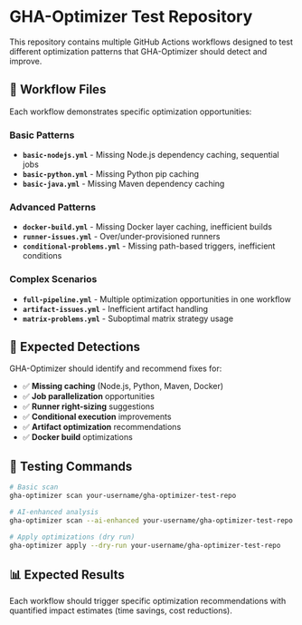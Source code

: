 # GHA-Optimizer Test Repository

This repository contains multiple GitHub Actions workflows designed to test different optimization patterns that GHA-Optimizer should detect and improve.

## 📁 **Workflow Files**

Each workflow demonstrates specific optimization opportunities:

### **Basic Patterns**
- **`basic-nodejs.yml`** - Missing Node.js dependency caching, sequential jobs
- **`basic-python.yml`** - Missing Python pip caching  
- **`basic-java.yml`** - Missing Maven dependency caching

### **Advanced Patterns**
- **`docker-build.yml`** - Missing Docker layer caching, inefficient builds
- **`runner-issues.yml`** - Over/under-provisioned runners
- **`conditional-problems.yml`** - Missing path-based triggers, inefficient conditions

### **Complex Scenarios**  
- **`full-pipeline.yml`** - Multiple optimization opportunities in one workflow
- **`artifact-issues.yml`** - Inefficient artifact handling
- **`matrix-problems.yml`** - Suboptimal matrix strategy usage

## 🎯 **Expected Detections**

GHA-Optimizer should identify and recommend fixes for:

- ✅ **Missing caching** (Node.js, Python, Maven, Docker)
- ✅ **Job parallelization** opportunities
- ✅ **Runner right-sizing** suggestions  
- ✅ **Conditional execution** improvements
- ✅ **Artifact optimization** recommendations
- ✅ **Docker build** optimizations

## 🧪 **Testing Commands**

```bash
# Basic scan
gha-optimizer scan your-username/gha-optimizer-test-repo

# AI-enhanced analysis  
gha-optimizer scan --ai-enhanced your-username/gha-optimizer-test-repo

# Apply optimizations (dry run)
gha-optimizer apply --dry-run your-username/gha-optimizer-test-repo
```

## 📊 **Expected Results**

Each workflow should trigger specific optimization recommendations with quantified impact estimates (time savings, cost reductions).